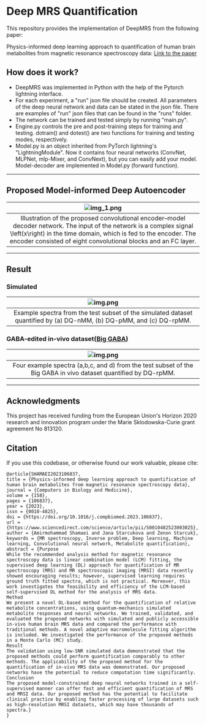 # Deep MRS Quantification
This repository provides the implementation of DeepMRS from the following paper:

Physics-informed deep learning approach to quantification of human brain metabolites from magnetic resonance spectroscopy data: [Link to the paper](https://www.sciencedirect.com/science/article/pii/S0010482523003025)

## How does it work?
- DeepMRS was implemented in Python with the help of the Pytorch lightning interface. 
- For each experiment, a "run" json file should be created. All parameters of the deep neural network and data can be stated in the json file.
There are examples of "run" json files that can be found in the "runs" folder.
- The network can be trained and tested simply by running "main.py". 
- Engine.py controls the pre and post-training steps for training and testing. dotrain() and dotest() are two functions for training and testing modes, respectively.
- Model.py is an object inherited from PyTorch lightning's "LightningModule". Now it contains four neural networks (ConvNet, MLPNet, mlp-Mixer, and ConvNext), but you can easily add your model.  Model-decoder are implemented in Model.py (forward function). 
------
## Proposed Model-informed Deep Autoencoder 
|![img_1.png](images/img_1.png)|
|:--:|
|Illustration of the proposed convolutional encoder–model decoder network. The input of the network is a complex signal \left(x\right) in the time domain, which is fed to the encoder. The encoder consisted of eight convolutional blocks and an FC layer. |
------
## Result
### Simulated
|![img.png](images/img_2.png)|
|:--:|
|Example spectra from the test subset of the simulated dataset quantified by (a) DQ-nMM, (b) DQ-pMM, and (c) DQ-rpMM. |
### GABA-edited in-vivo dataset([Big GABA](https://www.nitrc.org/projects/biggaba/))
|![img.png](images/img_3.png)|
|:--:|
| Four example spectra (a,b,c, and d) from the test subset of the Big GABA in vivo dataset quantified by DQ-rpMM. |
-----
## Acknowledgments
This project has received funding from the European Union's Horizon 2020 research and innovation program under the Marie Sklodowska-Curie grant agreement No 813120.

## Citation
If you use this codebase, or otherwise found our work valuable, please cite:
```
@article{SHAMAEI2023106837,
title = {Physics-informed deep learning approach to quantification of human brain metabolites from magnetic resonance spectroscopy data},
journal = {Computers in Biology and Medicine},
volume = {158},
pages = {106837},
year = {2023},
issn = {0010-4825},
doi = {https://doi.org/10.1016/j.compbiomed.2023.106837},
url = {https://www.sciencedirect.com/science/article/pii/S0010482523003025},
author = {Amirmohammad Shamaei and Jana Starcukova and Zenon Starcuk},
keywords = {MR spectroscopy, Inverse problem, Deep learning, Machine learning, Convolutional neural network, Metabolite quantification},
abstract = {Purpose
While the recommended analysis method for magnetic resonance spectroscopy data is linear combination model (LCM) fitting, the supervised deep learning (DL) approach for quantification of MR spectroscopy (MRS) and MR spectroscopic imaging (MRSI) data recently showed encouraging results; however, supervised learning requires ground truth fitted spectra, which is not practical. Moreover, this work investigates the feasibility and efficiency of the LCM-based self-supervised DL method for the analysis of MRS data.
Method
We present a novel DL-based method for the quantification of relative metabolite concentrations, using quantum-mechanics simulated metabolite responses and neural networks. We trained, validated, and evaluated the proposed networks with simulated and publicly accessible in-vivo human brain MRS data and compared the performance with traditional methods. A novel adaptive macromolecule fitting algorithm is included. We investigated the performance of the proposed methods in a Monte Carlo (MC) study.
Result
The validation using low-SNR simulated data demonstrated that the proposed methods could perform quantification comparably to other methods. The applicability of the proposed method for the quantification of in-vivo MRS data was demonstrated. Our proposed networks have the potential to reduce computation time significantly.
Conclusion
The proposed model-constrained deep neural networks trained in a self-supervised manner can offer fast and efficient quantification of MRS and MRSI data. Our proposed method has the potential to facilitate clinical practice by enabling faster processing of large datasets such as high-resolution MRSI datasets, which may have thousands of spectra.}
}

```
